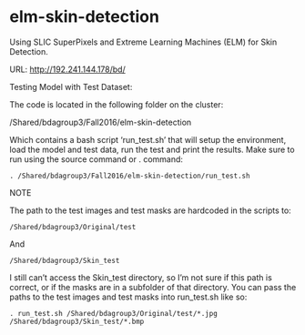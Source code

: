 # elm-skin-detection
Using SLIC SuperPixels and Extreme Learning Machines (ELM) for Skin Detection.

URL:
http://192.241.144.178/bd/

Testing Model with Test Dataset:

The code is located in the following folder on the cluster:

/Shared/bdagroup3/Fall2016/elm-skin-detection

Which contains a bash script ‘run_test.sh’ that will setup the environment, load the model and test data, run the test and print the results. Make sure to run using the source command or . command:

    . /Shared/bdagroup3/Fall2016/elm-skin-detection/run_test.sh

NOTE

The path to the test images and test masks are hardcoded in the scripts to:

    /Shared/bdagroup3/Original/test

And

    /Shared/bdagroup3/Skin_test

I still can’t access the Skin_test directory, so I’m not sure if this path is correct, or if the masks are in a subfolder of that directory. You can pass the paths to the test images and test masks into run_test.sh like so:

    . run_test.sh /Shared/bdagroup3/Original/test/*.jpg /Shared/bdagroup3/Skin_test/*.bmp
